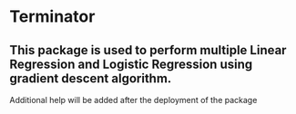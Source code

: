 # Terminator

## This package is used to perform multiple Linear Regression and Logistic Regression using gradient descent algorithm.

Additional help will be added after the deployment of the package
